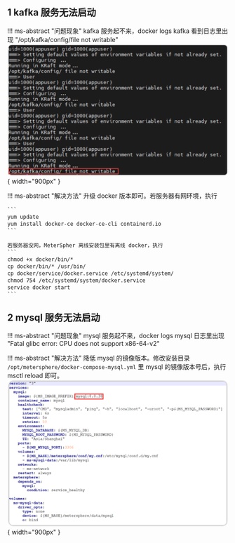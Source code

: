 ## 1 kafka 服务无法启动
!!! ms-abstract "问题现象"
    kafka 服务起不来，docker logs kafka 看到日志里出现 "/opt/kafka/config/file not writable"
![接口测试](../img/ask_question/api_question/kafka起不来日志.png){ width="900px" }

!!! ms-abstract "解决方法"
    升级 docker 版本即可。若服务器有网环境，执行

    ```
    yum update
    yum install docker-ce docker-ce-cli containerd.io
    ``` 
    
    若服务器没网，MeterSpher 离线安装包里有离线 docker，执行
    ```
    chmod +x docker/bin/*
    cp docker/bin/* /usr/bin/
    cp docker/service/docker.service /etc/systemd/system/
    chmod 754 /etc/systemd/system/docker.service
    service docker start
    ```

## 2 mysql 服务无法启动
!!! ms-abstract "问题现象"
    mysql 服务起不来，docker logs mysql 日志里出现 "Fatal glibc error: CPU does not support x86-64-v2"

!!! ms-abstract "解决方法"
    降低 mysql 的镜像版本。修改安装目录 `/opt/metersphere/docker-compose-mysql.yml` 里 mysql 的镜像版本号后，执行 msctl reload 即可。
![接口测试](../img/ask_question/api_question/降低mysql版本.png){ width="900px" }


